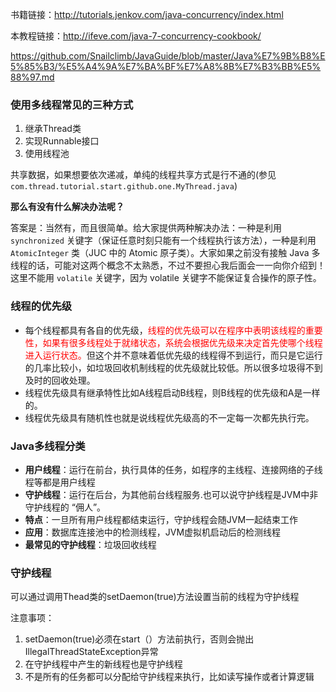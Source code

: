 书籍链接：http://tutorials.jenkov.com/java-concurrency/index.html

本教程链接：http://ifeve.com/java-7-concurrency-cookbook/

https://github.com/Snailclimb/JavaGuide/blob/master/Java%E7%9B%B8%E5%85%B3/%E5%A4%9A%E7%BA%BF%E7%A8%8B%E7%B3%BB%E5%88%97.md


### 使用多线程常见的三种方式

1. 继承Thread类
2. 实现Runnable接口
3. 使用线程池

 共享数据，如果想要依次递减，单纯的线程共享方式是行不通的(参见`com.thread.tutorial.start.github.one.MyThread.java`)
 
 **那么有没有什么解决办法呢？**

 答案是：当然有，而且很简单。给大家提供两种解决办法：一种是利用 `synchronized` 关键字（保证任意时刻只能有一个线程执行该方法），一种是利用 `AtomicInteger` 类（JUC 中的 Atomic 原子类）。大家如果之前没有接触 Java 多线程的话，可能对这两个概念不太熟悉，不过不要担心我后面会一一向你介绍到！这里不能用 `volatile` 关键字，因为 volatile 关键字不能保证复合操作的原子性。
 
### 线程的优先级

 * 每个线程都具有各自的优先级，<font color=red>线程的优先级可以在程序中表明该线程的重要性，如果有很多线程处于就绪状态，系统会根据优先级来决定首先使哪个线程进入运行状态。</font>但这个并不意味着低优先级的线程得不到运行，而只是它运行的几率比较小，如垃圾回收机制线程的优先级就比较低。所以很多垃圾得不到及时的回收处理。
* 线程优先级具有继承特性比如A线程启动B线程，则B线程的优先级和A是一样的。
* 线程优先级具有随机性也就是说线程优先级高的不一定每一次都先执行完。

### Java多线程分类

* **用户线程**：运行在前台，执行具体的任务，如程序的主线程、连接网络的子线程等都是用户线程
* **守护线程**：运行在后台，为其他前台线程服务.也可以说守护线程是JVM中非守护线程的 “佣人”。
* **特点**：一旦所有用户线程都结束运行，守护线程会随JVM一起结束工作
* **应用**：数据库连接池中的检测线程，JVM虚拟机启动后的检测线程
* **最常见的守护线程**：垃圾回收线程

### 守护线程
可以通过调用Thead类的setDaemon(true)方法设置当前的线程为守护线程

注意事项：

1.  setDaemon(true)必须在start（）方法前执行，否则会抛出IllegalThreadStateException异常
2. 在守护线程中产生的新线程也是守护线程
3. 不是所有的任务都可以分配给守护线程来执行，比如读写操作或者计算逻辑

